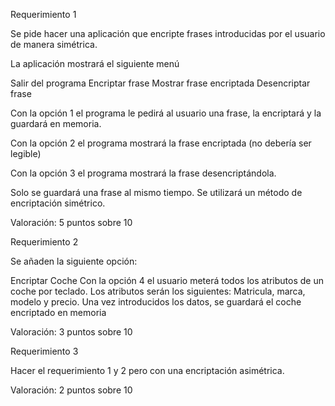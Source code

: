 Requerimiento 1

Se pide hacer una aplicación que encripte frases introducidas por el usuario de manera simétrica.

La aplicación mostrará el siguiente menú

Salir del programa
Encriptar frase
Mostrar frase encriptada
Desencriptar frase

Con la opción 1 el programa le pedirá al usuario una frase, la encriptará y la guardará en memoria.

Con la opción 2 el programa mostrará la frase encriptada (no debería ser legible)

Con la opción 3 el programa mostrará la frase desencriptándola.

Solo se guardará una frase al mismo tiempo. Se utilizará un método de encriptación simétrico.

Valoración: 5 puntos sobre 10

Requerimiento 2

Se añaden la siguiente opción:

Encriptar Coche
Con la opción 4 el usuario meterá todos los atributos de un coche por teclado. Los atributos serán los siguientes: Matricula, marca, modelo y precio. Una vez introducidos los datos, se guardará el coche encriptado en memoria

Valoración: 3 puntos sobre 10

Requerimiento 3

Hacer el requerimiento 1 y 2 pero con una encriptación asimétrica.

Valoración: 2 puntos sobre 10
